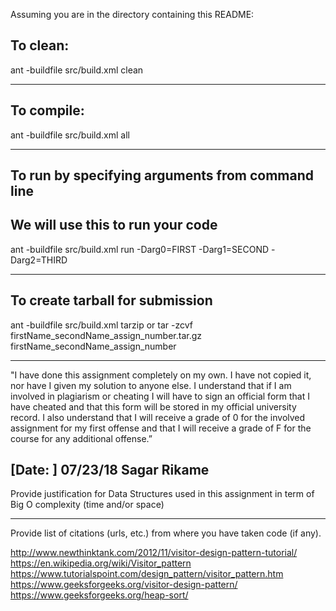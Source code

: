 Assuming you are in the directory containing this README:

## To clean:
ant -buildfile src/build.xml clean

-----------------------------------------------------------------------
## To compile:
ant -buildfile src/build.xml all

-----------------------------------------------------------------------
## To run by specifying arguments from command line
## We will use this to run your code
ant -buildfile src/build.xml run -Darg0=FIRST -Darg1=SECOND -Darg2=THIRD

-----------------------------------------------------------------------

## To create tarball for submission
ant -buildfile src/build.xml tarzip or tar -zcvf firstName_secondName_assign_number.tar.gz firstName_secondName_assign_number

-----------------------------------------------------------------------

"I have done this assignment completely on my own. I have not copied
it, nor have I given my solution to anyone else. I understand that if
I am involved in plagiarism or cheating I will have to sign an
official form that I have cheated and that this form will be stored in
my official university record. I also understand that I will receive a
grade of 0 for the involved assignment for my first offense and that I
will receive a grade of F for the course for any additional
offense.”

[Date: ] 07/23/18
Sagar Rikame
-----------------------------------------------------------------------

Provide justification for Data Structures used in this assignment in
term of Big O complexity (time and/or space)

-----------------------------------------------------------------------

Provide list of citations (urls, etc.) from where you have taken code
(if any).

http://www.newthinktank.com/2012/11/visitor-design-pattern-tutorial/
https://en.wikipedia.org/wiki/Visitor_pattern
https://www.tutorialspoint.com/design_pattern/visitor_pattern.htm
https://www.geeksforgeeks.org/visitor-design-pattern/
https://www.geeksforgeeks.org/heap-sort/